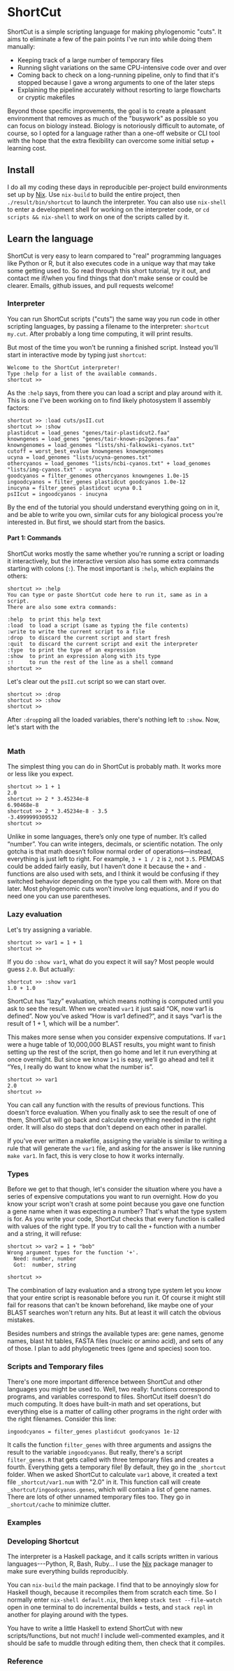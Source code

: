 # ShortCut

ShortCut is a simple scripting language for making phylogenomic "cuts". It aims
to eliminate a few of the pain points I've run into while doing them manually:

* Keeping track of a large number of temporary files
* Running slight variations on the same CPU-intensive code over and over
* Coming back to check on a long-running pipeline, only to find that it's
  stopped because I gave a wrong arguments to one of the later steps
* Explaining the pipeline accurately without resorting to large flowcharts
  or cryptic makefiles

Beyond those specific improvements, the goal is to create a pleasant
environment that removes as much of the "busywork" as possible so you can focus
on biology instead. Biology is notoriously difficult to automate, of course, so
I opted for a language rather than a one-off website or CLI tool with the hope
that the extra flexibility can overcome some initial setup + learning cost.

## Install

I do all my coding these days in reproducible per-project build environments
set up by [Nix](https://nixos.org/nix/). Use `nix-build` to build the entire
project, then `./result/bin/shortcut` to launch the interpreter. You can also
use `nix-shell` to enter a development shell for working on the interpreter
code, or `cd scripts && nix-shell` to work on one of the scripts called by it.

## Learn the language

ShortCut is very easy to learn compared to "real" programming languages like
Python or R, but it also executes code in a unique way that may take some
getting used to. So read through this short tutorial, try it out, and contact
me if/when you find things that don't make sense or could be clearer. Emails,
github issues, and pull requests welcome!

### Interpreter

You can run ShortCut scripts ("cuts") the same way you run code in other
scripting languages, by passing a filename to the interpreter: `shortcut
my.cut`. After probably a long time computing, it will print results. 

But most of the time you won't be running a finished script. Instead you'll
start in interactive mode by typing just `shortcut`:

~~~
Welcome to the ShortCut interpreter!
Type :help for a list of the available commands.
shortcut >>
~~~

As the `:help` says, from there you can load a script and play around with it.
This is one I've been working on to find likely photosystem II assembly
factors:

~~~
shortcut >> :load cuts/psII.cut 
shortcut >> :show
plastidcut = load_genes "genes/tair-plastidcut2.faa"
knowngenes = load_genes "genes/tair-known-ps2genes.faa"
knowngenomes = load_genomes "lists/shi-falkowski-cyanos.txt"
cutoff = worst_best_evalue knowngenes knowngenomes
ucyna = load_genomes "lists/ucyna-genomes.txt"
othercyanos = load_genomes "lists/ncbi-cyanos.txt" + load_genomes "lists/img-cyanos.txt" - ucyna
goodcyanos = filter_genomes othercyanos knowngenes 1.0e-15
ingoodcyanos = filter_genes plastidcut goodcyanos 1.0e-12
inucyna = filter_genes plastidcut ucyna 0.1
psIIcut = ingoodcyanos - inucyna
~~~

By the end of the tutorial you should understand everything going on in it, and
be able to write you own, similar cuts for any biological process you're
interested in. But first, we should start from the basics.

#### Part 1: Commands

<!-- TODO make this later, after variables and stuff -->

ShortCut works mostly the same whether you're running a script or loading it
interactively, but the interactive version also has some extra commands
starting with colons (`:`). The most important is `:help`, which explains the
others:

~~~
shortcut >> :help
You can type or paste ShortCut code here to run it, same as in a script.
There are also some extra commands:

:help  to print this help text
:load  to load a script (same as typing the file contents)
:write to write the current script to a file
:drop  to discard the current script and start fresh
:quit  to discard the current script and exit the interpreter
:type  to print the type of an expression
:show  to print an expression along with its type
:!     to run the rest of the line as a shell command
shortcut >> 
~~~

Let's clear out the `psII.cut` script so we can start over.

~~~
shortcut >> :drop
shortcut >> :show
shortcut >>
~~~

After `:drop`ping all the loaded variables, there's nothing left to `:show`.
Now, let's start with the 

~~~
~~~

### Math

The simplest thing you can do in ShortCut is probably math. It works more
or less like you expect.

~~~
shortcut >> 1 + 1
2.0
shortcut >> 2 * 3.45234e-8
6.90468e-8
shortcut >> 2 * 3.45234e-8 - 3.5
-3.4999999309532
shortcut >>
~~~

Unlike in some languages, there’s only one type of number. It’s called
“number”. You can write integers, decimals, or scientific notation. The
only gotcha is that math doesn’t follow normal order of operations—instead,
everything is just left to right. For example, `3 + 1 / 2` is `2`, not
`3.5`. PEMDAS could be added fairly easily, but I haven’t done it because the
`+` and `-` functions are also used with sets, and I think it would be
confusing if they switched behavior depending on the type you call them with.
More on that later. Most phylogenomic cuts won’t involve long equations, and if
you do need one you can use parentheses.

### Lazy evaluation

Let's try assigning a variable.

~~~
shortcut >> var1 = 1 + 1
shortcut >>
~~~

If you do `:show var1`, what do you expect it will say? Most people would
guess `2.0`. But actually:

~~~
shortcut >> :show var1
1.0 + 1.0
~~~

ShortCut has “lazy” evaluation, which means nothing is computed until you ask
to see the result.  When we created `var1` it just said “OK, now var1 is
defined”. Now you’ve asked “How is var1 defined?”, and it says “var1 is the
result of 1 + 1, which will be a number”.

This makes more sense when you consider expensive computations.
If `var1` were a huge table of 10,000,000 BLAST results, you might want to
finish setting up the rest of the script, then go home and let it run
everything at once overnight. But since we know `1+1` is easy, we’ll go
ahead and tell it “Yes, I really do want to know what the number is”.

~~~
shortcut >> var1
2.0
shortcut >>
~~~

You can call any function with the results of previous functions. This doesn't
force evaluation. When you finally ask to see the result of one of them,
ShortCut will go back and calculate everything needed in the right order. It
will also do steps that don't depend on each other in parallel.

If you've ever written a makefile, assigning the variable is similar to writing
a rule that will generate the `var1` file, and asking for the answer is like
running `make var1`. In fact, this is very close to how it works internally.

### Types

Before we get to that though, let's consider the situation where you have
a series of expensive computations you want to run overnight. How do you know
your script won't crash at some point because you gave one function a gene name
when it was expecting a number? That's what the type system is for. As you
write your code, ShortCut checks that every function is called with values of
the right type. If you try to call the `+` function with a number and a string,
it will refuse:

~~~
shortcut >> var2 = 1 + "bob"
Wrong argument types for the function '+'.
  Need: number, number
  Got:  number, string

shortcut >> 
~~~

The combination of lazy evaluation and a strong type system let you know that
your entire script is reasonable before you run it. Of course it might still
fail for reasons that can't be known beforehand, like maybe one of your BLAST
searches won't return any hits. But at least it will catch the obvious
mistakes.

Besides numbers and strings the available types are: gene names, genome
names, blast hit tables, FASTA files (nucleic or amino acid), and sets of
any of those. I plan to add phylogenetic trees (gene and species) soon too.

### Scripts and Temporary files

There's one more important difference between ShortCut and other languages you
might be used to. Well, two really: functions correspond to programs, and
variables correspond to files. ShortCut itself doesn't do much computing. It
does have built-in math and set operations, but everything else is a matter of
calling other programs in the right order with the right filenames. Consider
this line:

~~~
ingoodcyanos = filter_genes plastidcut goodcyanos 1e-12
~~~

It calls the function `filter_genes` with three arguments and assigns the
result to the variable `ingoodcyanos`. But really, there's a script
`filter_genes.R` that gets called with three temporary files and creates
a fourth. Everything gets a temporary file! By default, they go in the
`_shortcut` folder. When we asked ShortCut to calculate `var1` above, it
created a text file `_shortcut/var1.num` with "2.0" in it. This function call
will create `_shortcut/ingoodcyanos.genes`, which will contain a list of gene
names. There are lots of other unnamed temporary files too. They go in
`_shortcut/cache` to minimize clutter.

### Examples

### Developing Shortcut

The interpreter is a Haskell package, and it calls scripts written in various
languages---Python, R, Bash, Ruby... I use the [Nix](https://nixos.org/nix)
package manager to make sure everything builds reproducibly.

You can `nix-build` the main package. I find that to be annoyingly slow for
Haskell though, because it recompiles them from scratch each time. So I
normally enter `nix-shell default.nix`, then keep `stack test --file-watch`
open in one terminal to do incremental builds + tests, and `stack repl` in
another for playing around with the types.

You have to write a little Haskell to extend ShortCut with new
scripts/functions, but not much! I include well-commented examples, and it
should be safe to muddle through editing them, then check that it compiles.

### Reference
